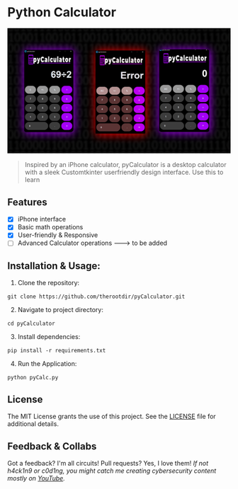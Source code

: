 # **Python Calculator**

![preview](https://github.com/therootdir/pyCalculator/blob/master/preview.PNG)
> Inspired by an iPhone calculator, pyCalculator is a desktop calculator with a sleek Customtkinter userfriendly design interface. Use this to learn

## Features
- [x] iPhone interface
- [x] Basic math operations
- [x] User-friendly & Responsive
- [ ] Advanced Calculator operations ---> to be added

## Installation & Usage:
1. Clone the repository:
```
git clone https://github.com/therootdir/pyCalculator.git

```

2. Navigate to project directory:
```
cd pyCalculator

```

3. Install dependencies:
```
pip install -r requirements.txt

```

4. Run the Application:
```
python pyCalc.py

```

## License
The MIT License grants the use of this project. See the [LICENSE](https://github.com/douglascybersec/pyCalculator/blob/master/LICENSE) file for additional details.

## Feedback & Collabs
Got a feedback? I'm all circuits! Pull requests? Yes, I love them! _If not h4ck1n9 or c0d1ng, you might catch me creating cybersecurity content mostly on [YouTube](https://www.youtube.com/@douglascybersec)._
